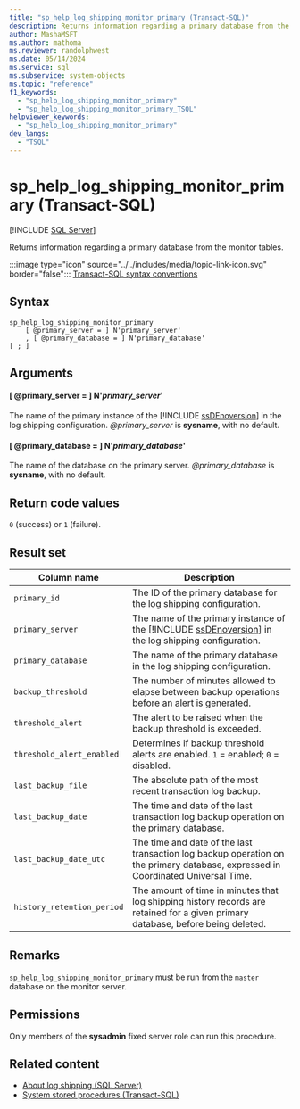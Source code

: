 ```yaml
---
title: "sp_help_log_shipping_monitor_primary (Transact-SQL)"
description: Returns information regarding a primary database from the monitor tables.
author: MashaMSFT
ms.author: mathoma
ms.reviewer: randolphwest
ms.date: 05/14/2024
ms.service: sql
ms.subservice: system-objects
ms.topic: "reference"
f1_keywords:
  - "sp_help_log_shipping_monitor_primary"
  - "sp_help_log_shipping_monitor_primary_TSQL"
helpviewer_keywords:
  - "sp_help_log_shipping_monitor_primary"
dev_langs:
  - "TSQL"
---
```

# sp_help_log_shipping_monitor_primary (Transact-SQL)

[!INCLUDE [SQL Server](../../includes/applies-to-version/sqlserver.md)]

Returns information regarding a primary database from the monitor tables.

:::image type="icon" source="../../includes/media/topic-link-icon.svg" border="false"::: [Transact-SQL syntax conventions](../../t-sql/language-elements/transact-sql-syntax-conventions-transact-sql.md)

## Syntax

```syntaxsql
sp_help_log_shipping_monitor_primary
    [ @primary_server = ] N'primary_server'
    , [ @primary_database = ] N'primary_database'
[ ; ]
```

## Arguments

#### [ @primary_server = ] N'*primary_server*'

The name of the primary instance of the [!INCLUDE [ssDEnoversion](../../includes/ssdenoversion-md.md)] in the log shipping configuration. *@primary_server* is **sysname**, with no default.

#### [ @primary_database = ] N'*primary_database*'

The name of the database on the primary server. *@primary_database* is **sysname**, with no default.

## Return code values

`0` (success) or `1` (failure).

## Result set

| Column name | Description |
| --- | --- |
| `primary_id` | The ID of the primary database for the log shipping configuration. |
| `primary_server` | The name of the primary instance of the [!INCLUDE [ssDEnoversion](../../includes/ssdenoversion-md.md)] in the log shipping configuration. |
| `primary_database` | The name of the primary database in the log shipping configuration. |
| `backup_threshold` | The number of minutes allowed to elapse between backup operations before an alert is generated. |
| `threshold_alert` | The alert to be raised when the backup threshold is exceeded. |
| `threshold_alert_enabled` | Determines if backup threshold alerts are enabled. `1` = enabled; `0` = disabled. |
| `last_backup_file` | The absolute path of the most recent transaction log backup. |
| `last_backup_date` | The time and date of the last transaction log backup operation on the primary database. |
| `last_backup_date_utc` | The time and date of the last transaction log backup operation on the primary database, expressed in Coordinated Universal Time. |
| `history_retention_period` | The amount of time in minutes that log shipping history records are retained for a given primary database, before being deleted. |

## Remarks

`sp_help_log_shipping_monitor_primary` must be run from the `master` database on the monitor server.

## Permissions

Only members of the **sysadmin** fixed server role can run this procedure.

## Related content

- [About log shipping (SQL Server)](../../database-engine/log-shipping/about-log-shipping-sql-server.md)
- [System stored procedures (Transact-SQL)](system-stored-procedures-transact-sql.md)
